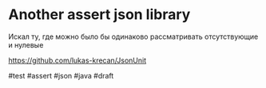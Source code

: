 # Another assert json library 

Искал ту, где можно было бы одинаково рассматривать отсутствующие и нулевые

https://github.com/lukas-krecan/JsonUnit

#test #assert #json #java
#draft